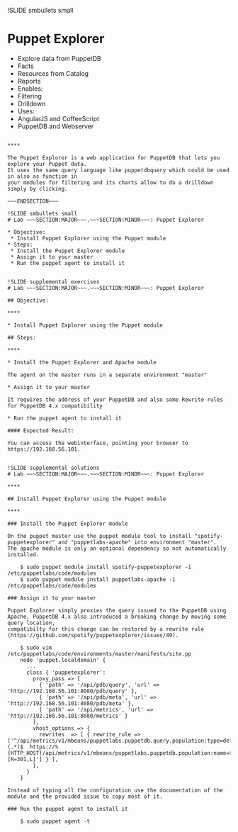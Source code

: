!SLIDE smbullets small
# Puppet Explorer

* Explore data from PuppetDB
 * Facts
 * Resources from Catalog
 * Reports
* Enables:
 * Filtering
 * Drilldown
* Uses:
 * AngularJS and CoffeeScript
 * PuppetDB and Webserver

~~~SECTION:handouts~~~

****

The Puppet Explorer is a web application for PuppetDB that lets you explore your Puppet data.
It uses the same query language like puppetdbquery which could be used in also as function in
your modules for filtering and its charts allow to do a drilldown simply by clicking.

~~~ENDSECTION~~~

!SLIDE smbullets small
# Lab ~~~SECTION:MAJOR~~~.~~~SECTION:MINOR~~~: Puppet Explorer

* Objective:
 * Install Puppet Explorer using the Puppet module
* Steps:
 * Install the Puppet Explorer module
 * Assign it to your master
 * Run the puppet agent to install it


!SLIDE supplemental exercises
# Lab ~~~SECTION:MAJOR~~~.~~~SECTION:MINOR~~~: Puppet Explorer

## Objective:

****

* Install Puppet Explorer using the Puppet module

## Steps:

****

* Install the Puppet Explorer and Apache module

The agent on the master runs in a separate environment "master"

* Assign it to your master

It requires the address of your PuppetDB and also some Rewrite rules for PuppetDB 4.x compatibility

* Run the puppet agent to install it

#### Expected Result:

You can access the webinterface, pointing your browser to https://192.168.56.101.


!SLIDE supplemental solutions
# Lab ~~~SECTION:MAJOR~~~.~~~SECTION:MINOR~~~: Puppet Explorer

****

## Install Puppet Explorer using the Puppet module

****

### Install the Puppet Explorer module

On the puppet master use the puppet module tool to install "spotify-puppetexplorer" and "puppetlabs-apache" into environment "master".
The apache module is only an optional dependency so not automatically installed.

    $ sudo puppet module install spotify-puppetexplorer -i /etc/puppetlabs/code/modules
    $ sudo puppet module install puppetlabs-apache -i /etc/puppetlabs/code/modules

### Assign it to your master

Puppet Explorer simply proxies the query issued to the PuppetDB using Apache. PuppetDB 4.x also introduced a breaking change by moving some query location,
compatibilty for this change can be restored by a rewrite rule (https://github.com/spotify/puppetexplorer/issues/49).

    $ sudo vim /etc/puppetlabs/code/environments/master/manifests/site.pp
    node 'puppet.localdomain' {
      ...
      class { 'puppetexplorer':
        proxy_pass => [
          { 'path' => '/api/pdb/query', 'url' => 'http://192.168.56.101:8080/pdb/query' },
          { 'path' => '/api/pdb/meta', 'url' => 'http://192.168.56.101:8080/pdb/meta' },
          { 'path' => '/api/metrics', 'url' => 'http://192.168.56.101:8080/metrics' }
        ],
        vhost_options => {
          rewrites  => [ { rewrite_rule => ['^/api/metrics/v1/mbeans/puppetlabs.puppetdb.query.population:type=default,name=(.*)$  https://%{HTTP_HOST}/api/metrics/v1/mbeans/puppetlabs.puppetdb.population:name=$1 [R=301,L]'] } ], 
        },
      }
    }

Instead of typing all the configuration use the documentation of the module and the provided issue to copy most of it.

### Run the puppet agent to install it

    $ sudo puppet agent -t

